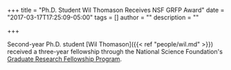 +++
title = "Ph.D. Student Wil Thomason Receives NSF GRFP Award"
date = "2017-03-17T17:25:09-05:00"
tags = []
author = ""
description = ""

+++

Second-year Ph.D. student [Wil Thomason]({{< ref "people/wil.md" >}}) received a three-year fellowship through the National Science Foundation's [Graduate Research Fellowship Program](https://www.nsf.gov/news/news_summ.jsp?cntn_id=191361&org=NSF&from=news).
